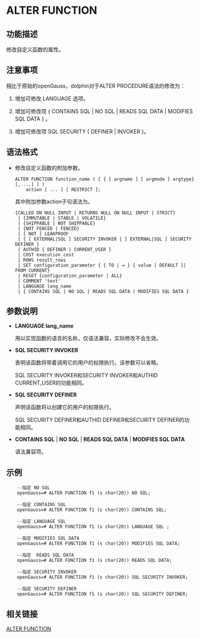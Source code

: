 # ALTER FUNCTION

## 功能描述<a name="zh-cn_topic_0283136989_zh-cn_topic_0237122061_zh-cn_topic_0059778614_sa364f8cdcfd24ba1a68426488e7852d4"></a>

修改自定义函数的属性。

## 注意事项<a name="zh-cn_topic_0283136989_zh-cn_topic_0237122061_zh-cn_topic_0059778614_sf701318086b54f2fad9457e8e0b38f19"></a>

相比于原始的openGauss，dolphin对于ALTER PROCEDURE语法的修改为：

1. 增加可修改 LANGUAGE 选项。

2. 增加可修改项 { CONTAINS SQL | NO SQL | READS SQL DATA | MODIFIES SQL DATA } 。

3. 增加可修改项 SQL SECURITY { DEFINER | INVOKER }。

## 语法格式<a name="zh-cn_topic_0283136989_zh-cn_topic_0237122061_zh-cn_topic_0059778614_sa4d6f7fca3774a5e9f488937b289bea3"></a>

-   修改自定义函数的附加参数。

    ```
    ALTER FUNCTION function_name ( [ { [ argname ] [ argmode ] argtype} [, ...] ] )
        action [ ... ] [ RESTRICT ];
    ```

    其中附加参数action子句语法为。

    ```
    {CALLED ON NULL INPUT | RETURNS NULL ON NULL INPUT | STRICT}
     | {IMMUTABLE | STABLE | VOLATILE}
     | {SHIPPABLE | NOT SHIPPABLE}
     | {NOT FENCED | FENCED}
     | [ NOT ] LEAKPROOF
     | { [ EXTERNAL|SQL ] SECURITY INVOKER | [ EXTERNAL|SQL ] SECURITY DEFINER }
     | AUTHID { DEFINER | CURRENT_USER }
     | COST execution_cost
     | ROWS result_rows
     | SET configuration_parameter { { TO | = } { value | DEFAULT }| FROM CURRENT}
     | RESET {configuration_parameter | ALL}
     | COMMENT 'text'
     | LANGUAGE lang_name
     | { CONTAINS SQL | NO SQL | READS SQL DATA | MODIFIES SQL DATA }
    ```

## 参数说明<a name="zh-cn_topic_0283136989_zh-cn_topic_0237122061_zh-cn_topic_0059778614_s72f8af90c9784dc9a16e58974d73a31a"></a>

- **LANGUAGE  lang_name**

  用以实现函数的语言的名称，仅语法兼容，实际修改不会生效。

- **SQL SECURITY INVOKER**

  表明该函数将带着调用它的用户的权限执行。该参数可以省略。
  
  SQL SECURITY INVOKER和SECURITY INVOKER和AUTHID CURRENT\_USER的功能相同。

- **SQL SECURITY DEFINER**

  声明该函数将以创建它的用户的权限执行。

  SQL SECURITY DEFINER和AUTHID DEFINER和SECURITY DEFINER的功能相同。

- **CONTAINS SQL** | **NO SQL** | **READS SQL DATA** | **MODIFIES SQL DATA**

  语法兼容项。

## 示例<a name="zh-cn_topic_0283136989_zh-cn_topic_0237122061_zh-cn_topic_0059778614_sfe220a2da49d4ca5928fe714ca12e949"></a>

```
    --指定 NO SQL
    openGauss=# ALTER FUNCTION f1 (s char(20)) NO SQL;

    --指定 CONTAINS SQL
    openGauss=# ALTER FUNCTION f1 (s char(20)) CONTAINS SQL;

    --指定 LANGUAGE SQL
    openGauss=# ALTER FUNCTION f1 (s char(20)) LANGUAGE SQL ;

    --指定 MODIFIES SQL DATA
    openGauss=# ALTER FUNCTION f1 (s char(20)) MODIFIES SQL DATA;

    --指定  READS SQL DATA
    openGauss=# ALTER FUNCTION f1 (s char(20)) READS SQL DATA;

    --指定 SECURITY INVOKER
    openGauss=# ALTER FUNCTION f1 (s char(20)) SQL SECURITY INVOKER;

    --指定 SECURITY DEFINER
    openGauss=# ALTER FUNCTION f1 (s char(20)) SQL SECURITY DEFINER;
```

## 相关链接<a name="zh-cn_topic_0283136989_zh-cn_topic_0237122061_zh-cn_topic_0059778614_sacb869eb702a48fdbb64acb219ced069"></a>

[ALTER FUNCTION](../SQLReference/ALTER-FUNCTION.md)

